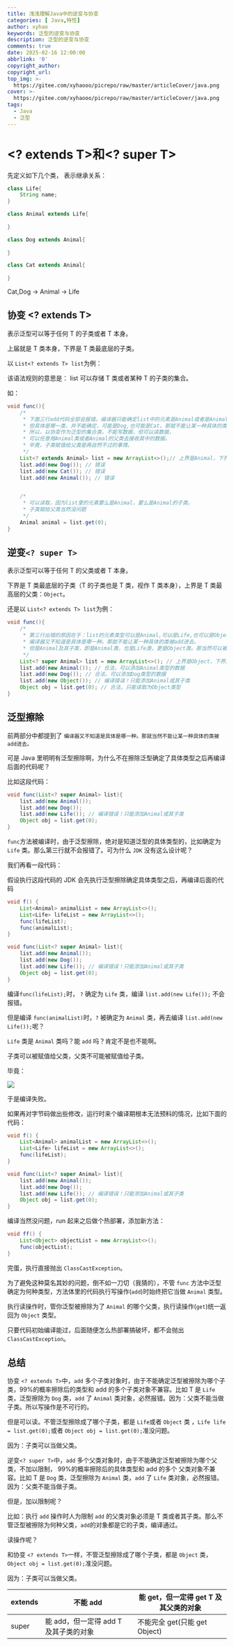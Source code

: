 ```yaml
---
title: 浅浅理解Java中的逆变与协变
categories: [ Java,特性]
author: xyhao
keywords: 泛型的逆变与协变
description: 泛型的逆变与协变
comments: true
date: 2025-02-16 12:00:00
abbrlink: '0'
copyright_author:
copyright_url:
top_img: >-
  https://gitee.com/xyhaooo/picrepo/raw/master/articleCover/java.png
cover: >-
  https://gitee.com/xyhaooo/picrepo/raw/master/articleCover/java.png
tags:
  - Java
  - 泛型
---
```






# <? extends T>和<? super T>
先定义如下几个类， 表示继承关系：



```java
class Life{
    String name;
}

class Animal extends Life{
    
}

class Dog extends Animal{
    
}

class Cat extends Animal{
    
}
```



Cat,Dog -> Animal -> Life

## 协变 <? extends T>
表示泛型可以等于任何 T 的子类或者 T 本身。

上届就是 T 类本身，下界是 T 类最底层的子类。

以 `List<? extends T> list`为例：

该语法规则的意思是： list 可以存储 T 类或者某种 T 的子类的集合。

如：



```java
void func(){
    /*
     * 下面三行add代码全部会报错。编译器只能确定list中的元素是Animal或者是Animal的子类
     * 但具体是哪一类，并不能确定，可能是Dog,也可能是Cat。那就不能让某一种具体的类被add进去。
     * 所以，以协变作为泛型的集合类，不能写数据，但可以读数据，
     * 可以任意用Animal类或者Animal的父类去接收其中的数据。
     * 毕竟，子类赋值给父类是再自然不过的事情。
     */
    List<? extends Animal> list = new ArrayList<>();// 上界是Animal，下界是Cat & Dog
    list.add(new Dog()); // 错误 
    list.add(new Cat()); // 错误
    list.add(new Animal()); // 错误


    /*
     * 可以读取，因为list里的元素要么是Animal，要么是Animal的子类。
     * 子类赋给父类当然没问题
     */
    Animal animal = list.get(0); 
}
```





## 逆变`<? super T>`
表示泛型可以等于任何 T 的父类或者 T 本身。

下界是 T 类最底层的子类（T 的子类也是 T 类，视作 T 类本身），上界是 T 类最高层的父类：`Object`。

还是以 `List<? extends T> list`为例：



```java
void func(){
    /*
     * 第三行出错的原因在于：list的元素类型可以是Animal,可以是Life,也可以是Object，
     * 编译器又不知道是具体是哪一种。那就不能让某一种具体的类被add进去。
     * 但是Animal及其子类，即是Animal类，也是Life类，更是Object类。那当然可以被add。
     */
    List<? super Animal> list = new ArrayList<>(); // 上界是Object，下界是Cat & Dog
    list.add(new Animal()); // 合法，可以添加Animal类型的数据
    list.add(new Dog()); // 合法，可以添加Dog类型的数据
    list.add(new Object()); // 编译错误！只能添加Animal或其子类
    Object obj = list.get(0); // 合法，只能读取为Object类型
}

```







## 泛型擦除
前两部分中都提到了 `编译器又不知道是具体是哪一种。那就当然不能让某一种具体的类被add进去。`

可是 Java 里明明有泛型擦除啊，为什么不在擦除泛型确定了具体类型之后再编译后面的代码呢？

比如这段代码：



```java
void func(List<? super Animal> list){
    list.add(new Animal()); 
    list.add(new Dog());
    list.add(new Life()); // 编译错误！只能添加Animal或其子类
    Object obj = list.get(0);
}

```



`func`方法被编译时，由于泛型擦除，绝对是知道泛型的具体类型的，比如确定为 `Life` 类。那么第三行就不会报错了。可为什么 `JDK` 没有这么设计呢？



我们再看一段代码：

假设执行这段代码的 JDK 会先执行泛型擦除确定具体类型之后，再编译后面的代码



```java
void f() {
    List<Animal> animalList = new ArrayList<>();
    List<Life> lifeList = new ArrayList<>();
    func(lifeList);
    func(animalList);
}

void func(List<? super Animal> list){
    list.add(new Animal()); 
    list.add(new Dog());
    list.add(new Life()); // 编译错误！只能添加Animal或其子类
    Object obj = list.get(0);
}
```



编译`func(lifeList);`时， `?` 确定为 `Life` 类，编译 `list.add(new Life());` 不会报错。

但是编译 `func(animalList)`时，`?` 被确定为 `Animal` 类，再去编译 `list.add(new Life());`呢？

`Life` 类是 `Animal` 类吗？能 `add` 吗？肯定不是也不能啊。

子类可以被赋值给父类，父类不可能被赋值给子类。

毕竟：

![](https://gitee.com/xyhaooo/picrepo/raw/master/articleSource/2025-02-16-浅浅理解Java中的逆变与协变/img.png)

于是编译失败。



如果再对字节码做出些修改，运行时来个编译期根本无法预料的情况，比如下面的代码：



```java
void f() {
    List<Animal> animalList = new ArrayList<>();
    List<Life> lifeList = new ArrayList<>();
    func(lifeList);
}

void func(List<? super Animal> list){
    list.add(new Animal()); 
    list.add(new Dog());
    list.add(new Life()); // 编译错误！只能添加Animal或其子类
    Object obj = list.get(0);
}
```



编译当然没问题，run 起来之后做个热部署，添加新方法：



```java
void ff() {
    List<Object> objectList = new ArrayList<>();
    func(objectList);
}
```



完蛋，执行直接抛出 `ClassCastException`。

为了避免这种莫名其妙的问题，倒不如一刀切（我猜的），不管 `func` 方法中泛型确定为何种类型，方法体里的代码执行写操作(`add`)时始终把它当做 `Animal` 类型。

执行读操作时，管你泛型被擦除为了 `Animal` 的哪个父类，执行读操作(`get`)统一返回为 `Object` 类型。

只要代码初始编译能过，后面随便怎么热部署搞破坏，都不会抛出 `ClassCastException`。



## 总结
协变 `<? extends T>`中，`add` 多个子类对象时，由于不能确定泛型被擦除为哪个子类，99%的概率擦除后的类型和 add 的多个子类对象不兼容。比如 T 是 `Life` 类，泛型擦除为 `Dog` 类，`add` 了 `Animal` 类对象，必然报错。因为：父类不能当做子类。所以写操作是不可行的。

但是可以读。不管泛型擦除成了哪个子类，都是 `Life`或者 `Object` 类 ，`Life life = list.get(0);`或者 `Object obj = list.get(0);`准没问题。

因为：子类可以当做父类。





逆变`<? super T>`中，`add` 多个父类对象时，由于不能确定泛型被擦除为哪个父类，不加以限制， 99%的概率擦除后的具体类型和 add 的多个 父类对象不兼容。比如 T 是 `Dog` 类，泛型擦除为 `Animal` 类，`add` 了 `Life` 类对象，必然报错。因为：父类不能当做子类。

但是，加以限制呢？

比如：执行 `add` 操作时人为限制 `add` 的父类对象必须是 T 类或者其子类。那么不管泛型被擦除为何种父类，`add`的对象都是它的子类，编译通过。

读操作呢？

和协变 `<? extends T>`一样，不管泛型擦除成了哪个子类，都是 `Object` 类，`Object obj = list.get(0);`准没问题。

因为：子类可以当做父类。



| extends | 不能 add | 能 get，但一定得 get T 及其父类的对象 |
| --- | --- | --- |
| super | 能 add，但一定得 add T 及其子类的对象 | 不能完全 get(只能 get Object) |


